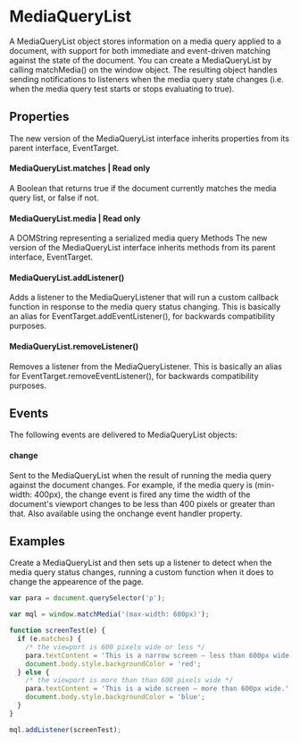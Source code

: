 # MediaQueryList

A MediaQueryList object stores information on a media query applied to a document, with support for both immediate and event-driven matching against the state of the document. You can create a MediaQueryList by calling matchMedia() on the window object. The resulting object handles sending notifications to listeners when the media query state changes (i.e. when the media query test starts or stops evaluating to true).

## Properties
The new version of the MediaQueryList interface inherits properties from its parent interface, EventTarget.

#### MediaQueryList.matches | Read only
A Boolean that returns true if the document currently matches the media query list, or false if not.
#### MediaQueryList.media | Read only
A DOMString representing a serialized media query
Methods
The new version of the MediaQueryList interface inherits methods from its parent interface, EventTarget.

#### MediaQueryList.addListener()
Adds a listener to the MediaQueryListener that will run a custom callback function in response to the media query status changing. This is basically an alias for EventTarget.addEventListener(), for backwards compatibility purposes.
#### MediaQueryList.removeListener()
Removes a listener from the MediaQueryListener. This is basically an alias for EventTarget.removeEventListener(), for backwards compatibility purposes.
## Events
The following events are delivered to MediaQueryList objects:

#### change
Sent to the MediaQueryList when the result of running the media query against the document changes. For example, if the media query is (min-width: 400px), the change event is fired any time the width of the document's viewport changes to be less than 400 pixels or greater than that.
Also available using the onchange event handler property.
## Examples
Create a MediaQueryList and then sets up a listener to detect when the media query status changes, running a custom function when it does to change the appearence of the page.

```js
var para = document.querySelector('p');

var mql = window.matchMedia('(max-width: 600px)');

function screenTest(e) {
  if (e.matches) {
    /* the viewport is 600 pixels wide or less */
    para.textContent = 'This is a narrow screen — less than 600px wide.';
    document.body.style.backgroundColor = 'red';
  } else {
    /* the viewport is more than than 600 pixels wide */
    para.textContent = 'This is a wide screen — more than 600px wide.';
    document.body.style.backgroundColor = 'blue';
  }
}

mql.addListener(screenTest);
```